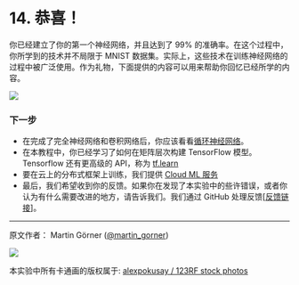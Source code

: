 # 14. 恭喜！

你已经建立了你的第一个神经网络，并且达到了 99% 的准确率。在这个过程中，你所学到的技术并不局限于 MNIST 数据集。实际上，这些技术在训练神经网络的过程中被广泛使用。作为礼物，下面提供的内容可以用来帮助你回忆已经所学的内容。

![](https://codelabs.developers.google.com/codelabs/cloud-tensorflow-mnist/img/995ef59d2fd81c84.png)

### 下一步

* 在完成了完全神经网络和卷积网络后，你应该看看[循环神经网络](https://www.tensorflow.org/tutorials/recurrent/)。
* 在本教程中，你已经学习了如何在矩阵层次构建 TensorFlow 模型。Tensorflow 还有更高级的 API，称为 [tf.learn](https://www.tensorflow.org/tutorials/tflearn/)
* 要在云上的分布式框架上训练，我们提供 [Cloud ML 服务](https://cloud.google.com/ml)
* 最后，我们希望收到你的反馈。如果你在发现了本实验中的些许错误，或者你认为有什么需要改进的地方，请告诉我们。我们通过 GitHub 处理反馈[[反馈链接](https://github.com/googlecodelabs/feedback/issues/new?title=[cloud-tensorflow-mnist]:&labels[]=content-platform&labels[]=cloud)]。

---------

原文作者： Martin Görner ([@martin_gorner](https://twitter.com/martin_gorner))

![](https://codelabs.developers.google.com/codelabs/cloud-tensorflow-mnist/img/1dd39cb813f337e2.png)
本实验中所有卡通画的版权属于: [alexpokusay / 123RF stock photos](http://fr.123rf.com/profile_alexpokusay)